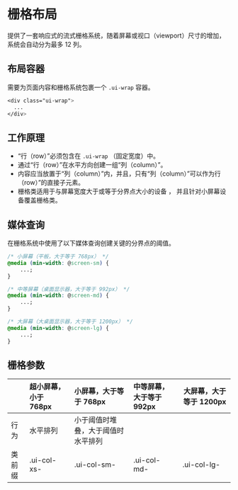 # 栅格布局

提供了一套响应式的流式栅格系统，随着屏幕或视口（viewport）尺寸的增加，系统会自动分为最多 12 列。

## 布局容器

需要为页面内容和栅格系统包裹一个 `.ui-wrap` 容器。

```css
<div class="ui-wrap">
  ...
</div>
```

## 工作原理

-   “行（row）”必须包含在 `.ui-wrap` （固定宽度）中。
-   通过“行（row）”在水平方向创建一组“列（column）”。
-   内容应当放置于“列（column）”内，并且，只有“列（column）”可以作为行（row）”的直接子元素。
-   栅格类适用于与屏幕宽度大于或等于分界点大小的设备 ， 并且针对小屏幕设备覆盖栅格类。

## 媒体查询

在栅格系统中使用了以下媒体查询创建关键的分界点的阈值。

```css
/* 小屏幕（平板，大于等于 768px） */
@media (min-width: @screen-sm) {
    ...;
}

/* 中等屏幕（桌面显示器，大于等于 992px） */
@media (min-width: @screen-md) {
    ...;
}

/* 大屏幕（大桌面显示器，大于等于 1200px） */
@media (min-width: @screen-lg) {
    ...;
}
```

## 栅格参数

|        | 超小屏幕，小于 768px | 小屏幕，大于等于 768px             | 中等屏幕，大于等于 992px | 大屏幕，大于等于 1200px |
| :----- | :------------------- | :--------------------------------- | :----------------------- | ----------------------- |
| 行为   | 水平排列             | 小于阈值时堆叠，大于阈值时水平排列 |
| 类前缀 | .ui-col-xs-          | .ui-col-sm-                        | .ui-col-md-              | .ui-col-lg-             |

